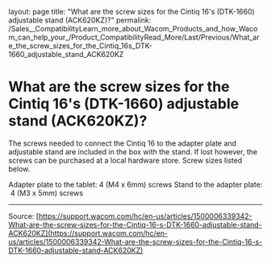 layout: page
title: "What are the screw sizes for the Cintiq 16's (DTK-1660) adjustable stand (ACK620KZ)?"
permalink: /Sales__CompatibilityLearn_more_about_Wacom_Products_and_how_Wacom_can_help_your_/Product_CompatibilityRead_More/Last/Previous/What_are_the_screw_sizes_for_the_Cintiq_16s_DTK-1660_adjustable_stand_ACK620KZ

# What are the screw sizes for the Cintiq 16's (DTK-1660) adjustable stand (ACK620KZ)?

The screws needed to connect the Cintiq 16 to the adapter plate and adjustable stand are included in the box with the stand. If lost however, the screws can be purchased at a local hardware store. Screw sizes listed below.

Adapter plate to the tablet: 4 (M4 x 6mm) screws
Stand to the adapter plate:  4 (M3 x 5mm) screws

---
Source: [https://support.wacom.com/hc/en-us/articles/1500006339342-What-are-the-screw-sizes-for-the-Cintiq-16-s-DTK-1660-adjustable-stand-ACK620KZ](https://support.wacom.com/hc/en-us/articles/1500006339342-What-are-the-screw-sizes-for-the-Cintiq-16-s-DTK-1660-adjustable-stand-ACK620KZ)
